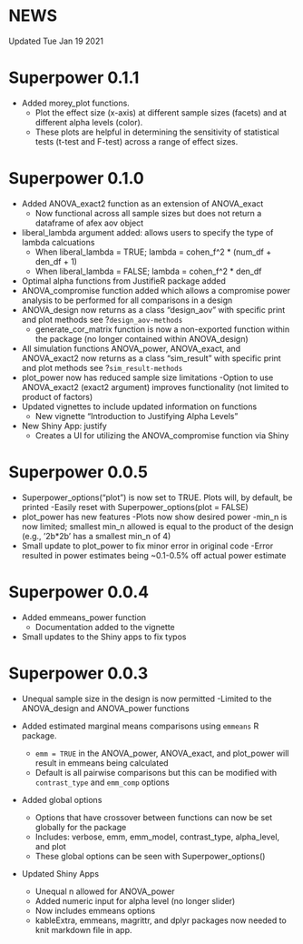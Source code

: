 NEWS
================

Updated Tue Jan 19 2021

# Superpower 0.1.1

  - Added morey\_plot functions.
      - Plot the effect size (x-axis) at different sample sizes (facets)
        and at different alpha levels (color).
      - These plots are helpful in determining the sensitivity of
        statistical tests (t-test and F-test) across a range of effect
        sizes.

# Superpower 0.1.0

  - Added ANOVA\_exact2 function as an extension of ANOVA\_exact
      - Now functional across all sample sizes but does not return a
        dataframe of afex aov object
  - liberal\_lambda argument added: allows users to specify the type of
    lambda calcuations
      - When liberal\_lambda = TRUE; lambda = cohen\_f^2 \* (num\_df +
        den\_df + 1)
      - When liberal\_lambda = FALSE; lambda = cohen\_f^2 \* den\_df
  - Optimal alpha functions from JustifieR package added
  - ANOVA\_compromise function added which allows a compromise power
    analysis to be performed for all comparisons in a design
  - ANOVA\_design now returns as a class “design\_aov” with specific
    print and plot methods see ?`design_aov-methods`
      - generate\_cor\_matrix function is now a non-exported function
        within the package (no longer contained within ANOVA\_design)
  - All simulation functions ANOVA\_power, ANOVA\_exact, and
    ANOVA\_exact2 now returns as a class “sim\_result” with specific
    print and plot methods see ?`sim_result-methods`
  - plot\_power now has reduced sample size limitations -Option to use
    ANOVA\_exact2 (exact2 argument) improves functionality (not limited
    to product of factors)
  - Updated vignettes to include updated information on functions
      - New vignette “Introduction to Justifying Alpha Levels”
  - New Shiny App: justify
      - Creates a UI for utilizing the ANOVA\_compromise function via
        Shiny

# Superpower 0.0.5

  - Superpower\_options(“plot”) is now set to TRUE. Plots will, by
    default, be printed -Easily reset with Superpower\_options(plot =
    FALSE)
  - plot\_power has new features -Plots now show desired power -min\_n
    is now limited; smallest min\_n allowed is equal to the product of
    the design (e.g., ’2b\*2b’ has a smallest min\_n of 4)
  - Small update to plot\_power to fix minor error in original code
    -Error resulted in power estimates being \~0.1-0.5% off actual power
    estimate

# Superpower 0.0.4

  - Added emmeans\_power function
      - Documentation added to the vignette
  - Small updates to the Shiny apps to fix typos

# Superpower 0.0.3

  - Unequal sample size in the design is now permitted -Limited to the
    ANOVA\_design and ANOVA\_power functions

  - Added estimated marginal means comparisons using `emmeans` R
    package.
    
      - `emm = TRUE` in the ANOVA\_power, ANOVA\_exact, and plot\_power
        will result in emmeans being calculated
      - Default is all pairwise comparisons but this can be modified
        with `contrast_type` and `emm_comp` options

  - Added global options
    
      - Options that have crossover between functions can now be set
        globally for the package
      - Includes: verbose, emm, emm\_model, contrast\_type,
        alpha\_level, and plot
      - These global options can be seen with Superpower\_options()

  - Updated Shiny Apps
    
      - Unequal n allowed for ANOVA\_power
      - Added numeric input for alpha level (no longer slider)
      - Now includes emmeans options
      - kableExtra, emmeans, magrittr, and dplyr packages now needed to
        knit markdown file in app.
